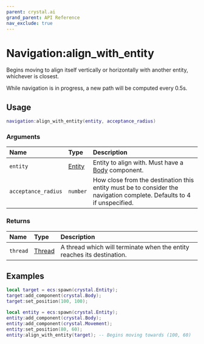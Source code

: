 ```yaml
---
parent: crystal.ai
grand_parent: API Reference
nav_exclude: true
---
```


# Navigation:align_with_entity

Begins moving to align itself vertically or horizontally with another entity, whichever is closest.

While navigation is in progress, a new path will be computed every 0.5s.

## Usage

```lua
navigation:align_with_entity(entity, acceptance_radius)
```

### Arguments

| Name                | Type                              | Description                                                                                                           |
| :------------------ | :-------------------------------- | :-------------------------------------------------------------------------------------------------------------------- |
| `entity`            | [Entity](/crystal/api/ecs/entity) | Entity to align with. Must have a [Body](/crystal/api/physics/body) component.                                        |
| `acceptance_radius` | `number`                          | How close from the destination this entity must be to consider the navigation complete. Defaults to 4 if unspecified. |

### Returns

| Name     | Type                                 | Description                                                            |
| :------- | :----------------------------------- | :--------------------------------------------------------------------- |
| `thread` | [Thread](/crystal/api/script/thread) | A thread which will terminate when the entity reaches its destination. |

## Examples

```lua
local target = ecs:spawn(crystal.Entity);
target:add_component(crystal.Body);
target:set_position(100, 100);

local entity = ecs:spawn(crystal.Entity);
entity:add_component(crystal.Body);
entity:add_component(crystal.Movement);
entity:set_position(80, 60);
entity:align_with_entity(target); -- Begins moving towards (100, 60)
```
